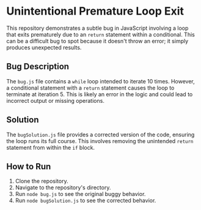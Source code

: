 # Unintentional Premature Loop Exit
This repository demonstrates a subtle bug in JavaScript involving a loop that exits prematurely due to an `return` statement within a conditional.  This can be a difficult bug to spot because it doesn't throw an error; it simply produces unexpected results.

## Bug Description
The `bug.js` file contains a `while` loop intended to iterate 10 times. However, a conditional statement with a `return` statement causes the loop to terminate at iteration 5. This is likely an error in the logic and could lead to incorrect output or missing operations.

## Solution
The `bugSolution.js` file provides a corrected version of the code, ensuring the loop runs its full course.  This involves removing the unintended `return` statement from within the `if` block.

## How to Run
1. Clone the repository.
2. Navigate to the repository's directory.
3. Run `node bug.js` to see the original buggy behavior.
4. Run `node bugSolution.js` to see the corrected behavior.